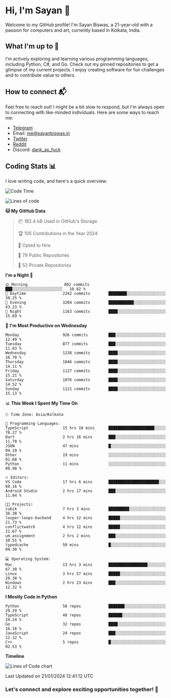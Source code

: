 # Hi, I'm Sayan 👋

Welcome to my GitHub profile! I'm Sayan Biswas, a 21-year-old with a passion for computers and art, currently based in Kolkata, India.

## What I'm up to 🚀

I'm actively exploring and learning various programming languages, including Python, C#, and Go. Check out my pinned repositories to get a glimpse of my current projects. I enjoy creating software for fun challenges and to contribute value to others.

## How to connect 📬

Feel free to reach out! I might be a bit slow to respond, but I'm always open to connecting with like-minded individuals. Here are some ways to reach me:

- [Telegram](https://t.me/dank_as_fuck)
- Email: [me@sayanbiswas.in](mailto:me@sayanbiswas.in)
- [Twitter](https://twitter.com/TheDankDel)
- [Reddit](https://www.reddit.com/user/dank_as_fuck_/)
- Discord: [dank_as_fuck](https://discordapp.com/users/506536929152466945)

## Coding Stats 📊

I love writing code, and here's a quick overview:

<!--START_SECTION:waka-->
![Code Time](http://img.shields.io/badge/Code%20Time-1%2C430%20hrs%2040%20mins-blue)

![Lines of code](https://img.shields.io/badge/From%20Hello%20World%20I%27ve%20Written-6.4%20million%20lines%20of%20code-blue)

**🐱 My GitHub Data** 

> 📦 182.4 kB Used in GitHub's Storage 
 > 
> 🏆 105 Contributions in the Year 2024
 > 
> 💼 Opted to Hire
 > 
> 📜 79 Public Repositories 
 > 
> 🔑 52 Private Repositories 
 > 
**I'm a Night 🦉** 

```text
🌞 Morning                802 commits         ███░░░░░░░░░░░░░░░░░░░░░░   10.82 % 
🌆 Daytime                2242 commits        ████████░░░░░░░░░░░░░░░░░   30.25 % 
🌃 Evening                3204 commits        ███████████░░░░░░░░░░░░░░   43.23 % 
🌙 Night                  1163 commits        ████░░░░░░░░░░░░░░░░░░░░░   15.69 % 
```
📅 **I'm Most Productive on Wednesday** 

```text
Monday                   926 commits         ███░░░░░░░░░░░░░░░░░░░░░░   12.49 % 
Tuesday                  877 commits         ███░░░░░░░░░░░░░░░░░░░░░░   11.83 % 
Wednesday                1238 commits        ████░░░░░░░░░░░░░░░░░░░░░   16.70 % 
Thursday                 1046 commits        ████░░░░░░░░░░░░░░░░░░░░░   14.11 % 
Friday                   1127 commits        ████░░░░░░░░░░░░░░░░░░░░░   15.21 % 
Saturday                 1076 commits        ████░░░░░░░░░░░░░░░░░░░░░   14.52 % 
Sunday                   1121 commits        ████░░░░░░░░░░░░░░░░░░░░░   15.13 % 
```


📊 **This Week I Spent My Time On** 

```text
🕑︎ Time Zone: Asia/Kolkata

💬 Programming Languages: 
TypeScript               15 hrs 10 mins      ████████████████████░░░░░   78.27 % 
Dart                     2 hrs 16 mins       ███░░░░░░░░░░░░░░░░░░░░░░   11.70 % 
JSON                     47 mins             █░░░░░░░░░░░░░░░░░░░░░░░░   04.10 % 
Other                    19 mins             ░░░░░░░░░░░░░░░░░░░░░░░░░   01.68 % 
Python                   11 mins             ░░░░░░░░░░░░░░░░░░░░░░░░░   00.98 % 

🔥 Editors: 
VS Code                  17 hrs 6 mins       ██████████████████████░░░   88.16 % 
Android Studio           2 hrs 17 mins       ███░░░░░░░░░░░░░░░░░░░░░░   11.84 % 

🐱‍💻 Projects: 
cubik                    7 hrs 3 mins        █████████░░░░░░░░░░░░░░░░   36.38 % 
louper-loops-backend     4 hrs 12 mins       █████░░░░░░░░░░░░░░░░░░░░   21.73 % 
conflictwatch            4 hrs 12 mins       █████░░░░░░░░░░░░░░░░░░░░   21.67 % 
um_assignment            2 hrs 2 mins        ███░░░░░░░░░░░░░░░░░░░░░░   10.51 % 
typedcache               50 mins             █░░░░░░░░░░░░░░░░░░░░░░░░   04.30 % 

💻 Operating System: 
Mac                      13 hrs 3 mins       █████████████████░░░░░░░░   67.30 % 
Linux                    3 hrs 57 mins       █████░░░░░░░░░░░░░░░░░░░░   20.38 % 
Windows                  2 hrs 23 mins       ███░░░░░░░░░░░░░░░░░░░░░░   12.32 % 
```

**I Mostly Code in Python** 

```text
Python                   58 repos            ███████░░░░░░░░░░░░░░░░░░   29.29 % 
TypeScript               48 repos            ██████░░░░░░░░░░░░░░░░░░░   24.24 % 
Go                       32 repos            ████░░░░░░░░░░░░░░░░░░░░░   16.16 % 
JavaScript               24 repos            ███░░░░░░░░░░░░░░░░░░░░░░   12.12 % 
C++                      5 repos             █░░░░░░░░░░░░░░░░░░░░░░░░   02.53 % 
```



**Timeline**

![Lines of Code chart](https://raw.githubusercontent.com/Dank-del/Dank-del/main/assets/bar_graph.png)


 Last Updated on 21/01/2024 12:41:12 UTC
<!--END_SECTION:waka-->

### Let's connect and explore exciting opportunities together! 🚀
